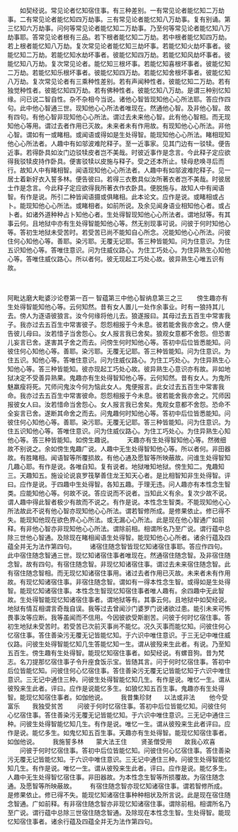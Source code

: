 <!-- { "loadSidebar": true } -->
　　如契经说。常见论者忆知宿住事。有三种差别。一有常见论者能忆知二万劫事。二有常见论者能忆知四万劫事。三有常见论者能忆知八万劫事。复有别诵。第三忆知六万劫事。问何等常见论者能忆知二万劫事。乃至何等常见论者能忆知八万劫事耶。答常见论者根有三品。若下根者能忆知二万劫。若中根者能忆知四万劫。若上根者能忆知八万劫。复次常见论者能忆知三劫坏事。若能忆知火劫坏事者。彼能忆知二万劫。若能忆知水劫坏事者。彼能忆知四万劫。若能忆知风劫坏事者。彼能忆知八万劫。复次常见论者。能忆知三根坏事。若能忆知喜根坏事者。彼能忆知二万劫。若能忆知乐根坏事者。彼能忆知四万劫。若能忆知舍根坏事者。彼能忆知八万劫。复次常见论者有三乘种性差别。若有声闻种性者。彼能忆知二万劫。若有独觉种性者。彼能忆知四万劫。若有佛种性者。彼能忆知八万劫。是谓三种别忆知缘。问已说二智自性。杂不杂相今当说。诸他心智皆现知他心心所法耶。答应作四句。此中他心智通三世。现知他心心所法者唯现在。然通他心智。及非他心智。故有四句。有他心智非现知他心心所法。谓过去未来他心智。此有他心智相。而无现知他心等用。谓过去者作用已灭故。未来者未有作用故。有现知他心心所法。非他心智。谓如有一或睹相。或闻语或得如是生处得智。能现知他心心所法。睹相现知他心心所法者。人趣中有如邬波难陀释子。至一近事家。见其门边有一驳犊。便告近事。若得卧具如汝门边驳犊皮者岂不美哉。时彼近事作是念言。今此释子定应欲得我驳犊皮持作卧具。便害驳犊以皮施与释子。受之还本所止。犊母悲唤寻后而行。故知人中有睹相智。闻语现知他心心所法者。人趣中有如邬波难陀释子。见一居士着新好衣入誓多林。便告彼曰。若得三衣敷具似汝所著衣者岂不美哉。时彼居士作是念言。今此释子定应欲得我所著衣作衣卧具。便脱施与。故知人中有闻语智。有作是说。所引二种皆闻语摄或俱睹相。此本论文。应作是说。或睹相或占卜。能现知他心心所法。或睹相者。如前所说。及余见闻身语业相知他心者。或占卜者。如诸外道种种占卜知他心者。生处得智现知他心心所法者。谓地狱等。有其事云何。且地狱中亦有生处得智能知他心等。然无别现事可说。问彼于何时知他心等。答初生地狱未受苦时。若受苦已尚不能知自心所念。况能知他心心所法。问彼住何心知他心等。善耶。染污耶。无覆无记耶。答三种皆能知。问为住意识。为住五识知他心等。答唯住意识。问为住威仪路心。为住工巧处心。为住异熟生心知他心等。答唯住威仪路心。所以者何。彼无现起工巧处心故。彼异熟生心唯五识有故。




　　

阿毗达磨大毗婆沙论卷第一百一
智蕴第三中他心智纳息第三之三
　　傍生趣亦有生处得智能知他心等。云何知然。昔有女人置儿一处作余事业。时有一狼持其儿去。傍人为逐语彼狼言。汝今何缘将他儿去。狼遂报曰。其母过去五百生中常害我子。我亦过去五百生中常害彼子。怨怨相报于今未息。彼若能舍我亦舍之。傍人便告彼儿母曰。汝若惜子当舍怨心。女人报言我已舍矣。狼观女意都不舍怨。但恐害儿妄言已舍。遂害其子舍之而去。问傍生何时知他心等。答初中后位皆悉能知。问彼住何心知他心等。善耶。染污耶。无覆无记耶。答三种皆能知。问为住意识。为住五识。知他心等。答唯住意识。问为住威仪路心。为住工巧处心。为住异熟生心知他心等。答三种皆能知。彼亦现起工巧处心故。彼异熟生心意识亦有故。非如地狱决定不受善异熟果。鬼趣亦有生处得智知他心等。云何知然。昔有女人。为鬼所魅羸瘦将死。咒师问鬼汝今何为恼此女人。鬼便报言。此女过去五百生中常害我命。我亦过去五百生中常害彼命。怨怨相报于今未息。彼若能舍我亦舍之。咒师因报彼女人曰。汝若惜命当舍怨心。女人报言我已舍矣。鬼观女意都不舍怨。恐命不全妄言已舍。遂断其命舍之而去。问鬼趣何时知他心等。答初中后位皆悉能知。问彼住何心知他心等。善耶。染污耶。无覆无记耶。答三种皆能知。问为住意识。为住五识知他心等。答唯住意识。问为住威仪路心。为住工巧处心。为住异熟生心知他心等。答三种皆能知。如傍生趣说。
　　天趣亦有生处得智知他心等。然微细故不别说之。余如傍生鬼趣广说。人趣中无生处得智知他心等。所以者何。非田器故。有胜睹相。闻语智等所覆损故。有他心通及愿智等所映蔽故。问谁生处得智知几趣心耶。有作是说。各唯自知。复有说者。地狱唯知地狱。傍生知二。鬼趣知三。天趣知五。施设论说哀罗筏拏善住龙王知天心者。是比相智知非生处得智。评曰。应作是说。于四趣中生处得智。各知五趣。于理无违。问人趣亦有本性念生智类。应能知他心等。何故不说。答应说而不说者。当知此义有余。复次少故不说。谓人趣中得此智者极少有故而不说之。有作是说。本性念生智类。不能现知他心心所法故此不说有他心智亦现知他心心所法。谓若智修所成。是修果依止。修已得不失。能现知他现在欲色界心心所法。或无漏心心所法。此是现在他心智通广如前释。有非他心智亦非现知他心心所法。谓除前相。相谓所名乃至广说。谓行蕴中总除三世他心智通。及除现在睹相闻语生处得智。能现知他心心所者。诸余行蕴及四蕴全并无为法作第四句。
　　诸宿住随念智皆现忆知诸宿住事耶。答应作四句。此中宿住随念智通三世。现忆知诸宿住事者唯现在。然通宿住随念智。及非宿住随念智。故有四句。有宿住随念智。非现忆知诸宿住事。谓过去未来宿住随念智。此有宿住随念智相。而无现忆知诸宿住事用。诸过去者作用已灭故。未来者未有作用故。有现忆知诸宿住事。非宿住随念智。谓如有一得本性念生智。或得如是生处得智。能现忆知诸宿住事。本性念生智现忆知宿住事者唯人趣有。余四趣中无此智故。生处得智能现忆知诸宿住事者。谓地狱等有。其事云何。且地狱中如契经说。地狱有情互相谓言奇哉自误。我等过去曾闻沙门婆罗门说诸欲过患。能引未来可怖畏事汝等应断。我等虽闻而不信用。今因彼欲受斯剧苦。问彼于何时忆宿住事。答初生地狱未受苦时。若受苦已次前灭事尚不能忆。况久灭事而能忆知。问彼住何心忆宿住事。答住善染污无覆无记皆能忆知。于六识中唯住意识。于三无记中唯住威仪路。问彼生处得智能忆知几生答能忆知一生。谓从彼殁来生此者。有说。乃至知五百生。傍生趣有生处得智。能现忆知宿住事者。如契经说。有螺音狗。昔为梵志。名刀提那忆宿住事子令升座食饭示宝。皆随其言。问于何时忆宿住事。答初中后位皆能忆知。问彼住何心忆宿住事。答住善染污无覆无记皆能忆知于六识中唯住意识。三无记中通住三种。问彼生处得智能忆知几生。有作是说。唯忆一生。谓从彼殁来生此者。评曰。应作是说能忆多生。如狼忆知五百生事。鬼趣亦有生处得智。能现忆知宿住事者。如伽他说。
　　我昔集珍财　　以法或非法
　　他今受富乐　　我独受贫苦
　　问彼于何时忆宿住事。答初中后位皆能忆知。问彼住何心忆宿住事。答住善染污无覆无记皆能忆知。于六识中唯住意识。三无记中通住三种。问彼生处得智能忆知几生。有作是说。唯忆一生。谓从彼殁来生此者评曰。应作是说。能忆多生。如鬼忆知五百生事。天趣亦有生处得智。能现忆知宿住事者。如伽他说。
　　我施誓多林　　蒙大法王住
　　贤圣僧受用　　故我心欢喜
　　问彼于何时忆宿住事。答初中后位皆能忆知。问彼住何心忆宿住事。答住善染污无覆无记皆能忆知。于六识中唯住意识。三无记中通住三种。问彼生处得智能忆知几生。有作是说。唯忆一生。谓从彼殁来生此者。评曰。应作是说。能忆多生。人趣中无生处得智忆宿住事。非田器故。为本性念生智等所损覆故。为宿住随念通。及愿智等所映蔽故。
　　有宿住随念智亦现忆知诸宿住事。谓若智修所成。是修果依止。修已得不失。能现忆知诸宿住事种种相状及所言说。此是现在宿住随念智通。广如前释。有非宿住随念智亦非现忆知诸宿住事。谓除前相。相谓所名乃至广说。谓行蕴中总除三世宿住随念智通。及除现在本性念生智。生处得智。能现忆知宿住事者。诸余行蕴及四蕴全并无为法作第四句。
